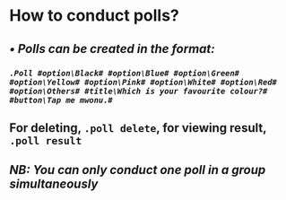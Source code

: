 # How to conduct polls?
## _• Polls can be created in the format:_
### _`.Poll #option\Black# #option\Blue# #option\Green# #option\Yellow# #option\Pink# #option\White# #option\Red# #option\Others# #title\Which is your favourite colour?# #button\Tap me mwonu.#`_
## For deleting, `.poll delete`, for viewing result, `.poll result`
## _NB: You can only conduct one poll in a group simultaneously_
